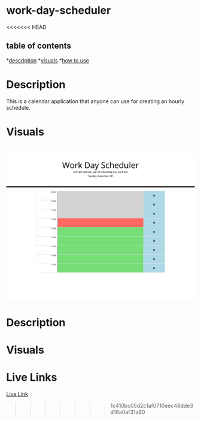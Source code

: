 # work-day-scheduler

<<<<<<< HEAD
## table of contents
*[description](#description)
*[visuals](#visuals)
*[how to use](#use)

# Description
This is a calendar application that anyone can use for creating an hourly schedule. 

# Visuals
![full page screenshot](./Work-Day-Scheduler.png)
=======
# Description


# Visuals

# Live Links
[Live Link](https://tedtalktimmy.github.io/work-day-scheduler/)
>>>>>>> 1c410bc05d2c1af0710eec48dde3d16a0af31a60
